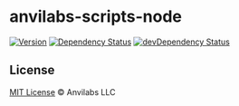 # anvilabs-scripts-node

[![Version](https://img.shields.io/npm/v/anvilabs-scripts-node.svg)](http://npm.im/anvilabs-scripts-node)
[![Dependency Status](https://david-dm.org/anvilabs/anvilabs-scripts/status.svg?path=packages/anvilabs-scripts-node)](https://david-dm.org/anvilabs/anvilabs-scripts?path=packages/anvilabs-scripts-node)
[![devDependency Status](https://david-dm.org/anvilabs/anvilabs-scripts/dev-status.svg?path=packages/anvilabs-scripts-node)](https://david-dm.org/anvilabs/anvilabs-scripts?path=packages/anvilabs-scripts-node&type=dev)

## License

[MIT License](../../LICENSE) © Anvilabs LLC
